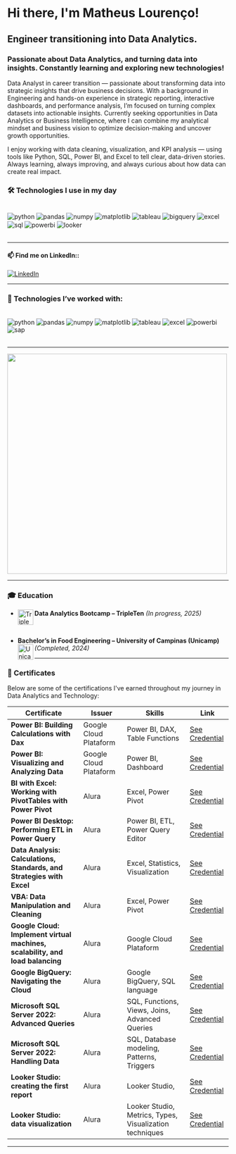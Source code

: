 
# Hi there, I'm Matheus Lourenço! 

## Engineer transitioning into Data Analytics.
### Passionate about Data Analytics, and turning data into insights. Constantly learning and exploring new technologies!  

Data Analyst in career transition — passionate about transforming data into strategic insights that drive business decisions. With a background in Engineering and hands-on experience in strategic reporting, interactive dashboards, and performance analysis, I’m focused on turning complex datasets into actionable insights. Currently seeking opportunities in Data Analytics or Business Intelligence, where I can combine my analytical mindset and business vision to optimize decision-making and uncover growth opportunities.

I enjoy working with data cleaning, visualization, and KPI analysis — using tools like Python, SQL, Power BI, and Excel to tell clear, data-driven stories.
Always learning, always improving, and always curious about how data can create real impact.

### 🛠️ Technologies I use in my day

<div style="display: inline_block"><br/>
    <img align="center" alt="python" src="https://img.shields.io/badge/Python-3776AB?style=for-the-badge&logo=python&logoColor=white"/>
    <img align="center" alt="pandas" src="https://img.shields.io/badge/Pandas-150458?style=for-the-badge&logo=pandas&logoColor=white"/>
    <img align="center" alt="numpy" src="https://img.shields.io/badge/Numpy-013243?style=for-the-badge&logo=numpy&logoColor=white"/>
    <img align="center" alt="matplotlib" src="https://img.shields.io/badge/Matplotlib-11557C?style=for-the-badge&logo=plotly&logoColor=white"/>
    <img align="center" alt="tableau" src="https://img.shields.io/badge/Tableau-E97627?style=for-the-badge&logo=tableau&logoColor=white"/>
    <img align="center" alt="bigquery" src="https://img.shields.io/badge/BigQuery-4285F4?style=for-the-badge&logo=googlecloud&logoColor=white"/>
    <img align="center" alt="excel" src="https://img.shields.io/badge/Excel-217346?style=for-the-badge&logo=microsoft-excel&logoColor=white"/>
    <img align="center" alt="sql" src="https://img.shields.io/badge/SQL-4479A1?style=for-the-badge&logo=postgresql&logoColor=white"/>
    <img align="center" alt="powerbi" src="https://img.shields.io/badge/Power%20BI-F2C811?style=for-the-badge&logo=powerbi&logoColor=black"/>
    <img align="center" alt="looker" src="https://img.shields.io/badge/Looker%20Studio-4285F4?style=for-the-badge&logo=google&logoColor=white"/>
</div><br/>

---

#### 📫 Find me on LinkedIn::

[![LinkedIn](https://img.shields.io/badge/LinkedIn-0A66C2?style=for-the-badge&logo=linkedin&logoColor=white)](https://www.linkedin.com/in/in/matlourenco/)

---

### 💼 Technologies I’ve worked with:

<div style="display: inline_block"><br/>
    <img align="center" alt="python" src="https://img.shields.io/badge/Python-3776AB?style=for-the-badge&logo=python&logoColor=white"/>
    <img align="center" alt="pandas" src="https://img.shields.io/badge/Pandas-150458?style=for-the-badge&logo=pandas&logoColor=white"/>
    <img align="center" alt="numpy" src="https://img.shields.io/badge/Numpy-013243?style=for-the-badge&logo=numpy&logoColor=white"/>
    <img align="center" alt="matplotlib" src="https://img.shields.io/badge/Matplotlib-11557C?style=for-the-badge&logo=plotly&logoColor=white"/>
    <img align="center" alt="tableau" src="https://img.shields.io/badge/Tableau-E97627?style=for-the-badge&logo=tableau&logoColor=white"/>
    <img align="center" alt="excel" src="https://img.shields.io/badge/Excel-217346?style=for-the-badge&logo=microsoft-excel&logoColor=white"/>
    <img align="center" alt="powerbi" src="https://img.shields.io/badge/Power%20BI-F2C811?style=for-the-badge&logo=powerbi&logoColor=black"/>
    <img align="center" alt="sap" src="https://img.shields.io/badge/SAP-0FAAFF?style=for-the-badge&logo=sap&logoColor=white"/>
</div><br/>

---

<div>
    <a href="https://github.com/matheusl2016">
    <img src="https://github-readme-stats.vercel.app/api/top-langs/?username=matheusl2016&layout=compact&langs_count=16&theme=dracula" style="width: 500px;" />
  </a>
           
</div>

---

### 🎓 Education

<div style="margin-top: 10px; margin-bottom: 10px;">

- **Data Analytics Bootcamp – TripleTen** *(In progress, 2025)*  <img align="left" alt="TripleTen" height="35" src="https://encrypted-tbn0.gstatic.com/images?q=tbn:ANd9GcR6H4-ZWYWgL7uUA4dtGP6asBqolhpfAH6uNg&s">  

<br/>

- **Bachelor’s in Food Engineering – University of Campinas (Unicamp)** *(Completed, 2024)*  <img align="left" alt="Unicamp" height="35" src="https://www.unicamp.br/wp-content/uploads/sites/33/2023/07/Logo_Unicamp__0.jpg">  

</div>

---

### 📜 Certificates

Below are some of the certifications I've earned throughout my journey in Data Analytics and Technology:

| Certificate | Issuer | Skills | Link |
|---------|--------|--------|------|
| **Power BI: Building Calculations with Dax** | Google Cloud Plataform | Power BI, DAX, Table Functions | [See Credential](https://cursos.alura.com.br/certificate/5f1991a5-4a08-4734-9249-7db3ced0d302) |
| **Power BI: Visualizing and Analyzing Data** | Google Cloud Plataform | Power BI, Dashboard | [See Credential](https://cursos.alura.com.br/certificate/5f1991a5-4a08-4734-9249-7db3ced0d302) |
| **BI with Excel: Working with PivotTables with Power Pivot** | Alura | Excel, Power Pivot | [See Credential](https://cursos.alura.com.br/certificate/683e5b14-14f0-4997-a4a0-bf5fcfff95f3) |
| **Power BI Desktop: Performing ETL in Power Query** | Alura | Power BI, ETL, Power Query Editor | [See Credential](https://cursos.alura.com.br/certificate/0080a85e-dd19-4e68-8a8f-869866f1f39f) |
| **Data Analysis: Calculations, Standards, and Strategies with Excel** | Alura | Excel, Statistics, Visualization | [See Credential](https://cursos.alura.com.br/certificate/1ba89566-d43e-462f-a832-dd7e6be95426) |
| **VBA: Data Manipulation and Cleaning** | Alura | Excel, Power Pivot | [See Credential](https://cursos.alura.com.br/certificate/7f3ef38c-6852-4399-9406-1f8c0ed801b3) |
| **Google Cloud: Implement virtual machines, scalability, and load balancing** | Alura | Google Cloud Plataform | [See Credential](https://cursos.alura.com.br/certificate/7bd72675-3e53-4767-a643-d4caa9e0e274) |
| **Google BigQuery: Navigating the Cloud** | Alura | Google BigQuery, SQL language | [See Credential](https://cursos.alura.com.br/certificate/55d9ce34-0ed8-4abc-8175-0b7a70964160) |
| **Microsoft SQL Server 2022: Advanced Queries** | Alura | SQL, Functions, Views, Joins, Advanced Queries | [See Credential](https://cursos.alura.com.br/certificate/7751aa1c-f372-40c0-b222-27aa30521698) |
| **Microsoft SQL Server 2022: Handling Data** | Alura | SQL, Database modeling, Patterns, Triggers | [See Credential](https://cursos.alura.com.br/certificate/aeae1a02-7ce2-4758-b70c-7edc2f39b708) |
| **Looker Studio: creating the first report** | Alura | Looker Studio,  | [See Credential](https://cursos.alura.com.br/certificate/db656860-5e00-4f0a-bfef-935115f1650e) |
| **Looker Studio: data visualization** | Alura | Looker Studio, Metrics, Types, Visualization techniques  | [See Credential](https://cursos.alura.com.br/certificate/6480898d-ef58-48f8-a84e-f41cacaa3cd7) |

---
